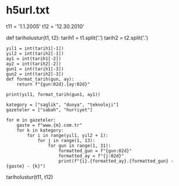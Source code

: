 # h5url.txt
t11 = '1.1.2005'
t12 = '12.30.2010'

def tariholustur(t1, t2):
    tarih1 = t1.split('.')
    tarih2 = t2.split('.')
    
    yıl1 = int(tarih1[-1])
    yıl2 = int(tarih2[-1])
    ay1 = int(tarih1[-2])
    ay2 = int(tarih2[-2])
    gun1 = int(tarih1[-3])
    gun2 = int(tarih2[-3])
    def format_tarih(gun, ay):
        return f"{gun:02d}.{ay:02d}"

    print(yıl1, format_tarih(gun1, ay1))
    
    kategory = ["saglik", "dunya", "teknoloji"]
    gazeteler = ["sabah", "hurriyet"]
    
    for m in gazeteler:
        gaste = f"www.{m}.com.tr"
        for k in kategory:
            for i in range(yıl1, yıl2 + 1):  
                for j in range(1, 13): 
                    for gun in range(1, 31):  
                        formatted_gun = f"{gun:02d}"
                        formatted_ay = f"{j:02d}"
                        print(f"{i}.{formatted_ay}.{formatted_gun} - {gaste} - {k}")

tariholustur(t11, t12)

